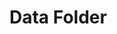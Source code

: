 <!-- generated by markdown-notes-tree -->

# Data Folder

<!-- optional markdown-notes-tree directory description starts here -->

<!-- optional markdown-notes-tree directory description ends here -->


